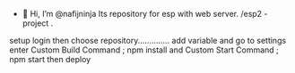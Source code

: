 - 👋 Hi, I’m @nafijninja
Its repository for esp with web server. /esp2 -project .
<!---
nafijninja/nafijninja is a ✨ special ✨ repository because its `README.md` (this file) appears on your GitHub profile.
You can click the Preview link to take a look at your changes.
--->
setup
login then choose repository..............
add variable and go to settings 
enter Custom Build Command ; npm install
and Custom Start Command ; npm start
then deploy
